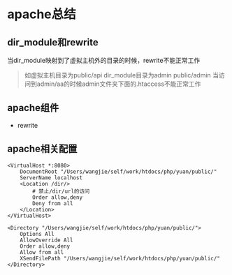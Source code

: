 # apache总结

## dir_module和rewrite

当dir_module映射到了虚拟主机外的目录的时候，rewrite不能正常工作
>如虚拟主机目录为public/api
>dir_module目录为admin public/admin
>当访问到admin/aa的时候admin文件夹下面的.htaccess不能正常工作

## apache组件
- rewrite


## apache相关配置
```
<VirtualHost *:8080>
    DocumentRoot "/Users/wangjie/self/work/htdocs/php/yuan/public/"
    ServerName localhost
	<Location /dir/>
		# 禁止/dir/url的访问
	    Order allow,deny
	    Deny from all
	</Location>
</VirtualHost>

<Directory "/Users/wangjie/self/work/htdocs/php/yuan/public/">
    Options All
    AllowOverride All
    Order allow,deny
    Allow from all
    XSendFilePath "/Users/wangjie/self/work/htdocs/php/yuan/public/"
</Directory>

```


